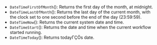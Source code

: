 - `DateTimeFirstOfMonth`(): Returns the first day of the month, at midnight.
- `DateTimeLastOfMonth`(): Returns the last day of the current month, with the clock set to one second before the end of the day (23:59:59).
- `DateTimeNow`(): Returns the current system date and time.
- `DateTimeStart`(): Returns the date and time when the current workflow started running.
- `DateTimeToday`(): Returns todayΓÇÖs date.
